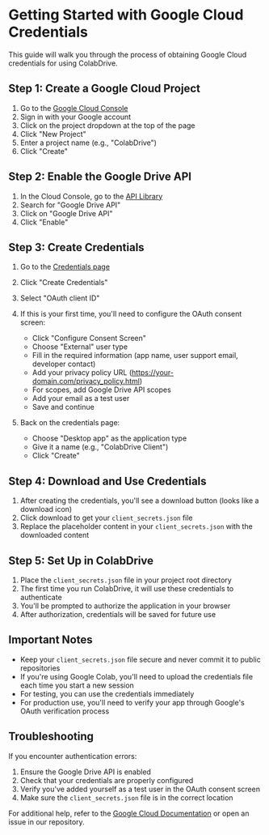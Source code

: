 # Getting Started with Google Cloud Credentials

This guide will walk you through the process of obtaining Google Cloud credentials for using ColabDrive.

## Step 1: Create a Google Cloud Project

1. Go to the [Google Cloud Console](https://console.cloud.google.com/)
2. Sign in with your Google account
3. Click on the project dropdown at the top of the page
4. Click "New Project"
5. Enter a project name (e.g., "ColabDrive")
6. Click "Create"

## Step 2: Enable the Google Drive API

1. In the Cloud Console, go to the [API Library](https://console.cloud.google.com/apis/library)
2. Search for "Google Drive API"
3. Click on "Google Drive API"
4. Click "Enable"

## Step 3: Create Credentials

1. Go to the [Credentials page](https://console.cloud.google.com/apis/credentials)
2. Click "Create Credentials"
3. Select "OAuth client ID"
4. If this is your first time, you'll need to configure the OAuth consent screen:
   - Click "Configure Consent Screen"
   - Choose "External" user type
   - Fill in the required information (app name, user support email, developer contact)
   - Add your privacy policy URL (https://your-domain.com/privacy_policy.html)
   - For scopes, add Google Drive API scopes
   - Add your email as a test user
   - Save and continue

5. Back on the credentials page:
   - Choose "Desktop app" as the application type
   - Give it a name (e.g., "ColabDrive Client")
   - Click "Create"

## Step 4: Download and Use Credentials

1. After creating the credentials, you'll see a download button (looks like a download icon)
2. Click download to get your `client_secrets.json` file
3. Replace the placeholder content in your `client_secrets.json` with the downloaded content

## Step 5: Set Up in ColabDrive

1. Place the `client_secrets.json` file in your project root directory
2. The first time you run ColabDrive, it will use these credentials to authenticate
3. You'll be prompted to authorize the application in your browser
4. After authorization, credentials will be saved for future use

## Important Notes

- Keep your `client_secrets.json` file secure and never commit it to public repositories
- If you're using Google Colab, you'll need to upload the credentials file each time you start a new session
- For testing, you can use the credentials immediately
- For production use, you'll need to verify your app through Google's OAuth verification process

## Troubleshooting

If you encounter authentication errors:
1. Ensure the Google Drive API is enabled
2. Check that your credentials are properly configured
3. Verify you've added yourself as a test user in the OAuth consent screen
4. Make sure the `client_secrets.json` file is in the correct location

For additional help, refer to the [Google Cloud Documentation](https://cloud.google.com/docs) or open an issue in our repository.
